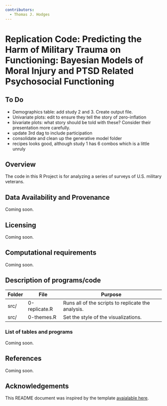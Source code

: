 ```yaml
---
contributors:
  - Thomas J. Hodges
---
```


# Replication Code: Predicting the Harm of Military Trauma on Functioning: Bayesian Models of Moral Injury and PTSD Related Psychosocial Functioning


## To Do
- Demographics table: add study 2 and 3. Create output file.
- Univariate plots: edit to ensure they tell the story of zero-inflation
- bivariate plots: what story should be told with these? Consider their presentation more carefully.
- update 3rd dag to include participation
- consolidate and clean up the generative model folder
- recipes looks good, although study 1 has 6 combos which is a little unruly


## Overview

The code in this R Project is for analyzing a series of surveys of U.S. military veterans. 


## Data Availability and Provenance
Coming soon. 

## Licensing
Coming soon. 

## Computational requirements
Coming soon.

## Description of programs/code

| Folder                                | File                              | Purpose                                                                   |
|---------------------------------------|-----------------------------------|---------------------------------------------------------------------------|
| src/                                  | 0-replicate.R                     | Runs all of the scripts to replicate the analysis.                        |
| src/                                  | 0-themes.R                        | Set the style of the visualizations.                                      |


### List of tables and programs
Coming soon. 

## References
Coming soon. 

## Acknowledgements

This README document was inspired by the template  [avaialable here](https://github.com/social-science-data-editors/template_README/blob/master/template-README.md).
